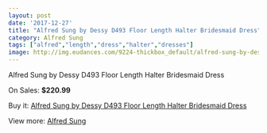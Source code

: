 ```yaml
---
layout: post
date: '2017-12-27'
title: "Alfred Sung by Dessy D493 Floor Length Halter Bridesmaid Dress"
category: Alfred Sung
tags: ["alfred","length","dress","halter","dresses"]
image: http://img.eudances.com/9224-thickbox_default/alfred-sung-by-dessy-d493-floor-length-halter-bridesmaid-dress.jpg
---
```

Alfred Sung by Dessy D493 Floor Length Halter Bridesmaid Dress

On Sales: **$220.99**
<a href="https://www.eudances.com/en/alfred-sung/3092-alfred-sung-by-dessy-d493-floor-length-halter-bridesmaid-dress.html"><amp-img layout="responsive" width="600" height="600" src="//img.eudances.com/9224-thickbox_default/alfred-sung-by-dessy-d493-floor-length-halter-bridesmaid-dress.jpg" alt="Alfred Sung by Dessy D493 Floor Length Halter Bridesmaid Dress 0" /></a>
<a href="https://www.eudances.com/en/alfred-sung/3092-alfred-sung-by-dessy-d493-floor-length-halter-bridesmaid-dress.html"><amp-img layout="responsive" width="600" height="600" src="//img.eudances.com/9227-thickbox_default/alfred-sung-by-dessy-d493-floor-length-halter-bridesmaid-dress.jpg" alt="Alfred Sung by Dessy D493 Floor Length Halter Bridesmaid Dress 1" /></a>
<a href="https://www.eudances.com/en/alfred-sung/3092-alfred-sung-by-dessy-d493-floor-length-halter-bridesmaid-dress.html"><amp-img layout="responsive" width="600" height="600" src="//img.eudances.com/9226-thickbox_default/alfred-sung-by-dessy-d493-floor-length-halter-bridesmaid-dress.jpg" alt="Alfred Sung by Dessy D493 Floor Length Halter Bridesmaid Dress 2" /></a>
<a href="https://www.eudances.com/en/alfred-sung/3092-alfred-sung-by-dessy-d493-floor-length-halter-bridesmaid-dress.html"><amp-img layout="responsive" width="600" height="600" src="//img.eudances.com/9225-thickbox_default/alfred-sung-by-dessy-d493-floor-length-halter-bridesmaid-dress.jpg" alt="Alfred Sung by Dessy D493 Floor Length Halter Bridesmaid Dress 3" /></a>

Buy it: [Alfred Sung by Dessy D493 Floor Length Halter Bridesmaid Dress](https://www.eudances.com/en/alfred-sung/3092-alfred-sung-by-dessy-d493-floor-length-halter-bridesmaid-dress.html "Alfred Sung by Dessy D493 Floor Length Halter Bridesmaid Dress")

View more: [Alfred Sung](https://www.eudances.com/en/52-alfred-sung "Alfred Sung")